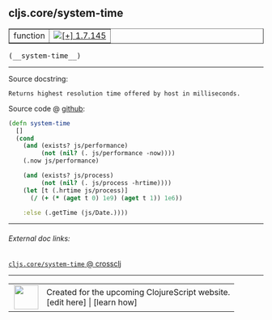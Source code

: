## cljs.core/system-time



 <table border="1">
<tr>
<td>function</td>
<td><a href="https://github.com/cljsinfo/cljs-api-docs/tree/1.7.145"><img valign="middle" alt="[+] 1.7.145" title="Added in 1.7.145" src="https://img.shields.io/badge/+-1.7.145-lightgrey.svg"></a> </td>
</tr>
</table>


 <samp>
(__system-time__)<br>
</samp>

---





Source docstring:

```
Returns highest resolution time offered by host in milliseconds.
```


Source code @ [github](https://github.com/clojure/clojurescript/blob/r1.7.228/src/main/cljs/cljs/core.cljs#L339-L352):

```clj
(defn system-time
  []
  (cond
    (and (exists? js/performance)
         (not (nil? (. js/performance -now))))
    (.now js/performance)

    (and (exists? js/process)
         (not (nil? (. js/process -hrtime))))
    (let [t (.hrtime js/process)]
      (/ (+ (* (aget t 0) 1e9) (aget t 1)) 1e6))

    :else (.getTime (js/Date.))))
```

<!--
Repo - tag - source tree - lines:

 <pre>
clojurescript @ r1.7.228
└── src
    └── main
        └── cljs
            └── cljs
                └── <ins>[core.cljs:339-352](https://github.com/clojure/clojurescript/blob/r1.7.228/src/main/cljs/cljs/core.cljs#L339-L352)</ins>
</pre>

-->

---



###### External doc links:

[`cljs.core/system-time` @ crossclj](http://crossclj.info/fun/cljs.core.cljs/system-time.html)<br>

---

 <table>
<tr><td>
<img valign="middle" align="right" width="48px" src="http://i.imgur.com/Hi20huC.png">
</td><td>
Created for the upcoming ClojureScript website.<br>
[edit here] | [learn how]
</td></tr></table>

[edit here]:https://github.com/cljsinfo/cljs-api-docs/blob/master/cljsdoc/cljs.core/system-time.cljsdoc
[learn how]:https://github.com/cljsinfo/cljs-api-docs/wiki/cljsdoc-files

<!--

This information was too distracting to show to readers, but I'll leave it
commented here since it is helpful to:

- pretty-print the data used to generate this document
- and show how to retrieve that data



The API data for this symbol:

```clj
{:ns "cljs.core",
 :name "system-time",
 :signature ["[]"],
 :history [["+" "1.7.145"]],
 :type "function",
 :full-name-encode "cljs.core/system-time",
 :source {:code "(defn system-time\n  []\n  (cond\n    (and (exists? js/performance)\n         (not (nil? (. js/performance -now))))\n    (.now js/performance)\n\n    (and (exists? js/process)\n         (not (nil? (. js/process -hrtime))))\n    (let [t (.hrtime js/process)]\n      (/ (+ (* (aget t 0) 1e9) (aget t 1)) 1e6))\n\n    :else (.getTime (js/Date.))))",
          :title "Source code",
          :repo "clojurescript",
          :tag "r1.7.228",
          :filename "src/main/cljs/cljs/core.cljs",
          :lines [339 352]},
 :full-name "cljs.core/system-time",
 :docstring "Returns highest resolution time offered by host in milliseconds."}

```

Retrieve the API data for this symbol:

```clj
;; from Clojure REPL
(require '[clojure.edn :as edn])
(-> (slurp "https://raw.githubusercontent.com/cljsinfo/cljs-api-docs/catalog/cljs-api.edn")
    (edn/read-string)
    (get-in [:symbols "cljs.core/system-time"]))
```

-->
